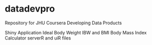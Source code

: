 # datadevpro
Repository for JHU Coursera Developing Data Products

Shiny Application 
Ideal Body Weight IBW and BMI Body Mass Index Calculator
serverR and uiR files
